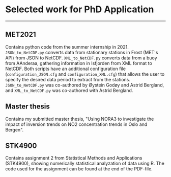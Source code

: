 # Selected work for PhD Application
---
## MET2021
Contains python code from the summer internship in 2021. `JSON_to_NetCDF.py` converts data from stationary stations in Frost (MET's API) from JSON to NetCDF. `XML_to_NetCDF.py` converts data from a buoy from AAnderaa, gathering information in Isfjorden from XML format to NetCDF. Both scripts have an additional configuration file (`configuration_JSON.cfg` and `configuration_XML.cfg`) that allows the user to specify the desired data period to extract from the stations. `JSON_to_NetCDF.py` was co-authored by Øystein Godøy and Astrid Bergland, and `XML_to_NetCDF.py` was co-authored with Astrid Bergland.

## Master thesis
Contains my submitted master thesis, "Using NORA3 to investigate the impact of inversion trends on NO2 concentration trends in Oslo and Bergen".

## STK4900
Contains assignment 2 from Statistical Methods and Applications (STK4900), showing numerically statistical analyzation of data using R. The code used for the assignment can be found at the end of the PDF-file.
